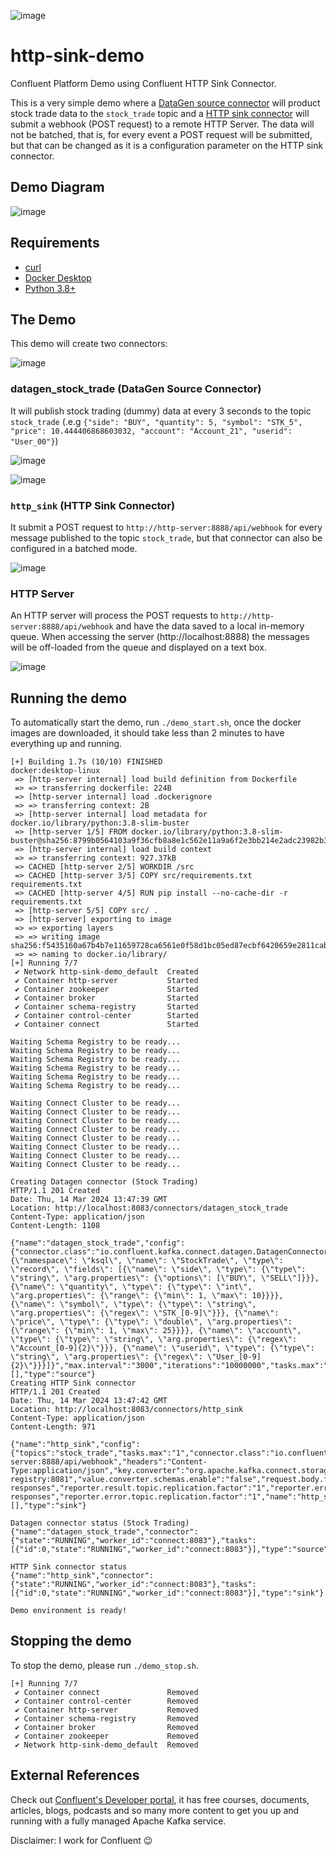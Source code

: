 ![image](src/static/images/logo.png)

# http-sink-demo
Confluent Platform Demo using Confluent HTTP Sink Connector.

This is a very simple demo where a [DataGen source connector](https://docs.confluent.io/kafka-connectors/datagen/current/overview.html) will product stock trade data to the `stock_trade` topic and a [HTTP sink connector](https://docs.confluent.io/kafka-connectors/http/current/overview.html) will submit a webhook (POST request) to a remote HTTP Server. The data will not be batched, that is, for every event a POST request will be submitted, but that can be changed as it is a configuration parameter on the HTTP sink connector.

## Demo Diagram
![image](docs/demo_diagram.png)

## Requirements
- [curl](https://curl.se/)
- [Docker Desktop](https://www.docker.com/products/docker-desktop/)
- [Python 3.8+](https://www.python.org/)

## The Demo
This demo will create two connectors:

![image](docs/connectors.png)

### datagen_stock_trade (DataGen Source Connector)
It will publish stock trading (dummy) data at every 3 seconds to the topic `stock_trade` (.e.g `{"side": "BUY", "quantity": 5, "symbol": "STK_5", "price": 10.444406868603032, "account": "Account_21", "userid": "User_00"}`)

![image](docs/datagen_config.png)

![image](docs/topic-stock_trade.png)

### `http_sink` (HTTP Sink Connector)
It submit a POST request to `http://http-server:8888/api/webhook` for every message published to the topic `stock_trade`, but that connector can also be configured in a batched mode.

![image](docs/http_config.png)

### HTTP Server
An HTTP server will process the POST requests to `http://http-server:8888/api/webhook` and have the data saved to a local in-memory queue. When accessing the server (http://localhost:8888) the messages will be off-loaded from the queue and displayed on a text box.

![image](docs/http-server.png)

## Running the demo
To automatically start the demo, run `./demo_start.sh`, once the docker images are downloaded, it should take less than 2 minutes to have everything up and running.
```
[+] Building 1.7s (10/10) FINISHED                                                                                                                                                                                                                                                             docker:desktop-linux
 => [http-server internal] load build definition from Dockerfile
 => => transferring dockerfile: 224B
 => [http-server internal] load .dockerignore
 => => transferring context: 2B
 => [http-server internal] load metadata for docker.io/library/python:3.8-slim-buster
 => [http-server 1/5] FROM docker.io/library/python:3.8-slim-buster@sha256:8799b0564103a9f36cfb8a8e1c562e11a9a6f2e3bb214e2adc23982b36a04511
 => [http-server internal] load build context
 => => transferring context: 927.37kB
 => CACHED [http-server 2/5] WORKDIR /src
 => CACHED [http-server 3/5] COPY src/requirements.txt requirements.txt
 => CACHED [http-server 4/5] RUN pip install --no-cache-dir -r requirements.txt
 => [http-server 5/5] COPY src/ .
 => [http-server] exporting to image
 => => exporting layers
 => => writing image sha256:f5435160a67b4b7e11659728ca6561e0f58d1bc05ed87ecbf6420659e2811cab
 => => naming to docker.io/library/
[+] Running 7/7
 ✔ Network http-sink-demo_default  Created
 ✔ Container http-server           Started
 ✔ Container zookeeper             Started
 ✔ Container broker                Started
 ✔ Container schema-registry       Started
 ✔ Container control-center        Started
 ✔ Container connect               Started

Waiting Schema Registry to be ready...
Waiting Schema Registry to be ready...
Waiting Schema Registry to be ready...
Waiting Schema Registry to be ready...
Waiting Schema Registry to be ready...
Waiting Schema Registry to be ready...

Waiting Connect Cluster to be ready...
Waiting Connect Cluster to be ready...
Waiting Connect Cluster to be ready...
Waiting Connect Cluster to be ready...
Waiting Connect Cluster to be ready...
Waiting Connect Cluster to be ready...
Waiting Connect Cluster to be ready...
Waiting Connect Cluster to be ready...

Creating Datagen connector (Stock Trading)
HTTP/1.1 201 Created
Date: Thu, 14 Mar 2024 13:47:39 GMT
Location: http://localhost:8083/connectors/datagen_stock_trade
Content-Type: application/json
Content-Length: 1108

{"name":"datagen_stock_trade","config":{"connector.class":"io.confluent.kafka.connect.datagen.DatagenConnector","key.converter":"org.apache.kafka.connect.storage.StringConverter","kafka.topic":"stock_trade","schema.string":"{\"namespace\": \"ksql\", \"name\": \"StockTrade\", \"type\": \"record\", \"fields\": [{\"name\": \"side\", \"type\": {\"type\": \"string\", \"arg.properties\": {\"options\": [\"BUY\", \"SELL\"]}}}, {\"name\": \"quantity\", \"type\": {\"type\": \"int\", \"arg.properties\": {\"range\": {\"min\": 1, \"max\": 10}}}}, {\"name\": \"symbol\", \"type\": {\"type\": \"string\", \"arg.properties\": {\"regex\": \"STK_[0-9]\"}}}, {\"name\": \"price\", \"type\": {\"type\": \"double\", \"arg.properties\": {\"range\": {\"min\": 1, \"max\": 25}}}}, {\"name\": \"account\", \"type\": {\"type\": \"string\", \"arg.properties\": {\"regex\": \"Account_[0-9]{2}\"}}}, {\"name\": \"userid\", \"type\": {\"type\": \"string\", \"arg.properties\": {\"regex\": \"User_[0-9]{2}\"}}}]}","max.interval":"3000","iterations":"10000000","tasks.max":"1","name":"datagen_stock_trade"},"tasks":[],"type":"source"}
Creating HTTP Sink connector
HTTP/1.1 201 Created
Date: Thu, 14 Mar 2024 13:47:42 GMT
Location: http://localhost:8083/connectors/http_sink
Content-Type: application/json
Content-Length: 971

{"name":"http_sink","config":{"topics":"stock_trade","tasks.max":"1","connector.class":"io.confluent.connect.http.HttpSinkConnector","request.method":"post","auth.type":"NONE","http.api.url":"http://http-server:8888/api/webhook","headers":"Content-Type:application/json","key.converter":"org.apache.kafka.connect.storage.StringConverter","value.converter":"io.confluent.connect.avro.AvroConverter","value.converter.schema.registry.url":"http://schema-registry:8081","value.converter.schemas.enable":"false","request.body.format":"json","batch.max.size":"1","batch.prefix":"","batch.json.as.array":"true","confluent.topic.bootstrap.servers":"broker:9094","confluent.topic.replication.factor":"1","reporter.bootstrap.servers":"broker:9094","reporter.result.topic.name":"success-responses","reporter.result.topic.replication.factor":"1","reporter.error.topic.name":"error-responses","reporter.error.topic.replication.factor":"1","name":"http_sink"},"tasks":[],"type":"sink"}

Datagen connector status (Stock Trading)
{"name":"datagen_stock_trade","connector":{"state":"RUNNING","worker_id":"connect:8083"},"tasks":[{"id":0,"state":"RUNNING","worker_id":"connect:8083"}],"type":"source"}

HTTP Sink connector status
{"name":"http_sink","connector":{"state":"RUNNING","worker_id":"connect:8083"},"tasks":[{"id":0,"state":"RUNNING","worker_id":"connect:8083"}],"type":"sink"}

Demo environment is ready!
```

## Stopping the demo
To stop the demo, please run `./demo_stop.sh`.

```
[+] Running 7/7
 ✔ Container connect               Removed
 ✔ Container control-center        Removed
 ✔ Container http-server           Removed
 ✔ Container schema-registry       Removed
 ✔ Container broker                Removed
 ✔ Container zookeeper             Removed
 ✔ Network http-sink-demo_default  Removed 
 ```

## External References
Check out [Confluent's Developer portal](https://developer.confluent.io), it has free courses, documents, articles, blogs, podcasts and so many more content to get you up and running with a fully managed Apache Kafka service.

Disclaimer: I work for Confluent :wink: